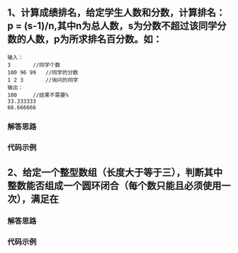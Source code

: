 ## 1、计算成绩排名，给定学生人数和分数，计算排名：p = (s-1)/n,其中n为总人数，s为分数不超过该同学分数的人数，p为所求排名百分数。如：

```
输入：
3		//同学个数
100 96 99	//同学的分数
1 2 3		//询问的同学
输出：
100		//结果不需要%
33.333333
66.666666
```

### 解答思路

### 代码示例


## 2、给定一个整型数组（长度大于等于三），判断其中整数能否组成一个圆环闭合（每个数只能且必须使用一次），满足在

### 解答思路

### 代码示例